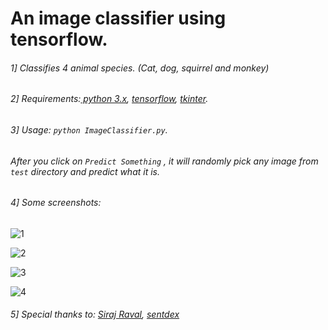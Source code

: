 # An image classifier using tensorflow.

###### 1] Classifies 4 animal species. (Cat, dog, squirrel and monkey)

###### 2] Requirements:[ python 3.x](https://realpython.com/installing-python/ " python 3.x"), [tensorflow](https://www.tensorflow.org/install/pip "tensorflow"), [tkinter](https://stackoverflow.com/questions/4783810/install-tkinter-for-python/4784123 "tkinter").

###### 3] Usage: `python ImageClassifier.py`. 
###### After you click on `Predict Something` , it will randomly pick any image from `test` directory and predict what it is.

###### 4] Some screenshots:

![1](https://i.imgur.com/aq3fDL1.png)

![2](https://i.imgur.com/noHy9F5.png)

![3](https://i.imgur.com/tyAdEUT.png)

![4](https://i.imgur.com/2NlVgdh.png)

###### 5] Special thanks to: [Siraj Raval](https://www.youtube.com/channel/UCWN3xxRkmTPmbKwht9FuE5A "Siraj Raval"), [sentdex](https://www.youtube.com/user/sentdex "sentdex")
